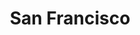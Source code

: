 ---
title: San Francisco
showTitle: true
image: assets/img/photography/broadway.jpg
materials:
isPhoto: true
description: 
---